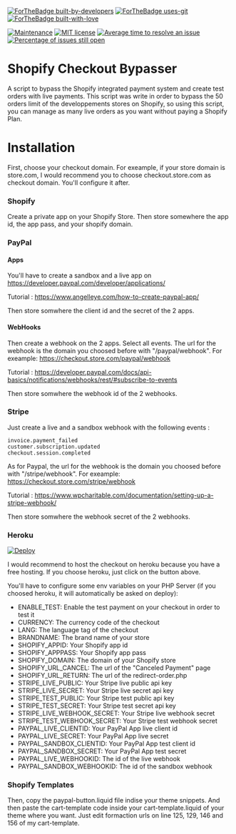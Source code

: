 [![ForTheBadge built-by-developers](http://ForTheBadge.com/images/badges/built-by-developers.svg)](https://github.com/charlesbel/Shopify-Checkout-Bypasser/)
[![ForTheBadge uses-git](http://ForTheBadge.com/images/badges/uses-git.svg)](https://GitHub.com/)
[![ForTheBadge built-with-love](http://ForTheBadge.com/images/badges/built-with-love.svg)](https://github.com/charlesbel/Shopify-Checkout-Bypasser/)

[![Maintenance](https://img.shields.io/badge/Maintained%3F-yes-green.svg?style=for-the-badge)](https://github.com/charlesbel/Shopify-Checkout-Bypasser/graphs/commit-activity)
[![MIT license](https://img.shields.io/badge/License-MIT-blue.svg?style=for-the-badge)](https://lbesson.mit-license.org/)
[![Average time to resolve an issue](http://isitmaintained.com/badge/resolution/charlesbel/Shopify-Checkout-Bypasser.svg)](http://isitmaintained.com/project/charlesbel/Shopify-Checkout-Bypasser "Average time to resolve an issue")
[![Percentage of issues still open](http://isitmaintained.com/badge/open/charlesbel/Shopify-Checkout-Bypasser.svg)](http://isitmaintained.com/project/charlesbel/Shopify-Checkout-Bypasser "Percentage of issues still open")

# Shopify Checkout Bypasser #
A script to bypass the Shopify integrated payment system and create test orders with live payments.
This script was write in order to bypass the 50 orders limit of the developpements stores on Shopify, so using this script, you can manage as many live orders as you want without paying a Shopify Plan.

# Installation #
First, choose your checkout domain. For exeample, if your store domain is store.com, I would recommend you to choose checkout.store.com as checkout domain. You'll configure it after.
### Shopify ###
Create a private app on your Shopify Store. Then store somewhere the app id, the app pass, and your shopify domain.
### PayPal ###
#### Apps ####
You'll have to create a sandbox and a live app on https://developer.paypal.com/developer/applications/

Tutorial : https://www.angelleye.com/how-to-create-paypal-app/

Then store somwhere the client id and the secret of the 2 apps.
#### WebHooks ####
Then create a webhook on the 2 apps. Select all events. The url for the webhook is the domain you choosed before with "/paypal/webhook". For exeample: https://checkout.store.com/paypal/webhook

Tutorial : https://developer.paypal.com/docs/api-basics/notifications/webhooks/rest/#subscribe-to-events

Then store somwhere the webhook id of the 2 webhooks.
### Stripe ###
Just create a live and a sandbox webhook with the following events :
```
invoice.payment_failed
customer.subscription.updated
checkout.session.completed
```
As for Paypal, the url for the webhook is the domain you choosed before with "/stripe/webhook". For exeample: https://checkout.store.com/stripe/webhook

Tutorial : https://www.wpcharitable.com/documentation/setting-up-a-stripe-webhook/

Then store somwhere the webhook secret of the 2 webhooks.
### Heroku ###
[![Deploy](https://www.herokucdn.com/deploy/button.svg)](https://heroku.com/deploy)

I would recommend to host the checkout on heroku because you have a free hosting.
If you choose heroku, just click on the button above.

You'll have to configure some env variables on your PHP Server (if you choosed heroku, it will automatically be asked on deploy):
- ENABLE_TEST: Enable the test payment on your checkout in order to test it
- CURRENCY: The currency code of the checkout
- LANG: The language tag of the checkout
- BRANDNAME: The brand name of your store
- SHOPIFY_APPID: Your Shopify app id
- SHOPIFY_APPPASS: Your Shopify app pass
- SHOPIFY_DOMAIN: The domain of your Shopify store
- SHOPIFY_URL_CANCEL: The url of the "Canceled Payment" page
- SHOPIFY_URL_RETURN: The url of the redirect-order.php
- STRIPE_LIVE_PUBLIC: Your Stripe live public api key
- STRIPE_LIVE_SECRET: Your Stripe live secret api key
- STRIPE_TEST_PUBLIC: Your Stripe test public api key
- STRIPE_TEST_SECRET: Your Stripe test secret api key
- STRIPE_LIVE_WEBHOOK_SECRET: Your Stripe live webhook secret
- STRIPE_TEST_WEBHOOK_SECRET: Your Stripe test webhook secret
- PAYPAL_LIVE_CLIENTID: Your PayPal App live client id
- PAYPAL_LIVE_SECRET: Your PayPal App live secret
- PAYPAL_SANDBOX_CLIENTID: Your PayPal App test client id
- PAYPAL_SANDBOX_SECRET: Your PayPal App test secret
- PAYPAL_LIVE_WEBHOOKID: The id of the live webhook
- PAYPAL_SANDBOX_WEBHOOKID: The id of the sandbox webhook
### Shopify Templates ###
Then, copy the paypal-button.liquid file indise your theme snippets. And then paste the cart-template code inside your cart-template.liquid of your theme where you want. Just edit formaction urls on line 125, 129, 146 and 156 of my cart-template.
